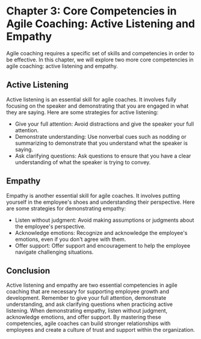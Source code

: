 Chapter 3: Core Competencies in Agile Coaching: Active Listening and Empathy
============================================================================

Agile coaching requires a specific set of skills and competencies in order to be effective. In this chapter, we will explore two more core competencies in agile coaching: active listening and empathy.

Active Listening
----------------

Active listening is an essential skill for agile coaches. It involves fully focusing on the speaker and demonstrating that you are engaged in what they are saying. Here are some strategies for active listening:

* Give your full attention: Avoid distractions and give the speaker your full attention.
* Demonstrate understanding: Use nonverbal cues such as nodding or summarizing to demonstrate that you understand what the speaker is saying.
* Ask clarifying questions: Ask questions to ensure that you have a clear understanding of what the speaker is trying to convey.

Empathy
-------

Empathy is another essential skill for agile coaches. It involves putting yourself in the employee's shoes and understanding their perspective. Here are some strategies for demonstrating empathy:

* Listen without judgment: Avoid making assumptions or judgments about the employee's perspective.
* Acknowledge emotions: Recognize and acknowledge the employee's emotions, even if you don't agree with them.
* Offer support: Offer support and encouragement to help the employee navigate challenging situations.

Conclusion
----------

Active listening and empathy are two essential competencies in agile coaching that are necessary for supporting employee growth and development. Remember to give your full attention, demonstrate understanding, and ask clarifying questions when practicing active listening. When demonstrating empathy, listen without judgment, acknowledge emotions, and offer support. By mastering these competencies, agile coaches can build stronger relationships with employees and create a culture of trust and support within the organization.
